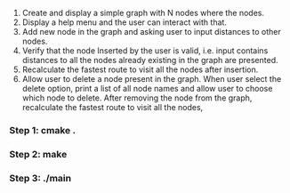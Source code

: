 1. Create and display a simple graph with N nodes where the nodes.
2. Display a help menu and the user can interact with that.
3. Add new node in the graph and asking user to input distances to
   other nodes. 
4. Verify that the node Inserted by the user is valid, i.e. input contains
   distances to all the nodes already existing in the graph are presented. 
5. Recalculate the fastest route to visit all the nodes after insertion.
6. Allow user to delete a node present in the graph. When user select the delete option,
   print a list of all node names and allow user to choose which node to delete. After
   removing the node from the graph, recalculate the fastest route to visit all the nodes,


### Step 1: cmake .
### Step 2: make
### Step 3: ./main 
